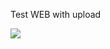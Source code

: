 Test WEB with upload



<a href="https://savepice.ru" target="_blank" title="хостинг картинок"><img src="https://cdn1.savepice.ru/uploads/2018/11/25/e3bfd967994262285770256fc39884b6-full.gif" border="0"/></a>
